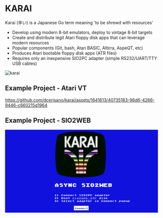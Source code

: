 # KARAI
Karai (辛い) is a Japanese Go term meaning 'to be shrewd with resources'
- Develop using modern 8-bit emulators, deploy to vintage 8-bit targets
- Create and distribute legit Atari floppy disk apps that can leverage modern resources
- Popular components (Git, bash, Atari BASIC, Altirra, AspeQT, etc)
- Produces Atari bootable floppy disk apps (ATR files)
- Requires only an inexpensive SIO2PC adapter (simple RS232/UART/TTY USB cables)
  
![karai](https://github.com/dcerisano/KARAI/assets/1641613/b21c123c-2059-4d54-b0e1-69c76d53f63e)


## Example Project - Atari VT
https://github.com/dcerisano/karai/assets/1641613/40735183-96d6-4266-9446-c660215d1964


## Example Project - SIO2WEB
[<img src="sio2web/sio2web.jpg">](https://dcerisano.github.io/sio2web.html)























  


